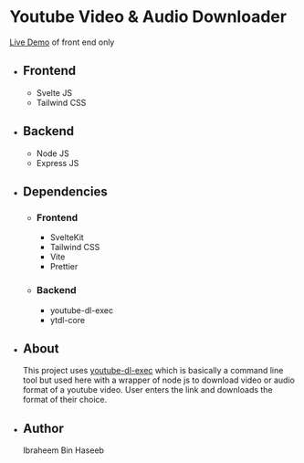 # Youtube Video & Audio Downloader

[Live Demo](https://ytdownloader.netlify.app) of front end only

- ## Frontend

  - Svelte JS
  - Tailwind CSS

- ## Backend

  - Node JS
  - Express JS

- ## Dependencies

  - ### Frontend
    - SvelteKit
    - Tailwind CSS
    - Vite
    - Prettier
  - ### Backend
    - youtube-dl-exec
    - ytdl-core

- ## About

  This project uses [youtube-dl-exec](https://www.npmjs.com/package/youtube-dl-exec) which is basically a command line tool but used here with a wrapper of node js to download video or audio format of a youtube video. User enters the link and downloads the format of their choice.

- ## Author
  Ibraheem Bin Haseeb
